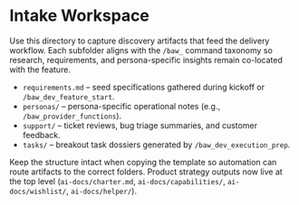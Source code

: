 # Intake Workspace

Use this directory to capture discovery artifacts that feed the delivery workflow. Each subfolder aligns
with the `/baw_` command taxonomy so research, requirements, and persona-specific insights remain co-located
with the feature.

- `requirements.md` – seed specifications gathered during kickoff or `/baw_dev_feature_start`.
- `personas/` – persona-specific operational notes (e.g., `/baw_provider_functions`).
- `support/` – ticket reviews, bug triage summaries, and customer feedback.
- `tasks/` – breakout task dossiers generated by `/baw_dev_execution_prep`.

Keep the structure intact when copying the template so automation can route artifacts to the correct folders. Product
strategy outputs now live at the top level (`ai-docs/charter.md`, `ai-docs/capabilities/`, `ai-docs/wishlist/`, `ai-docs/helper/`).
